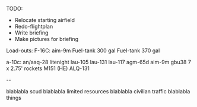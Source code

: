 TODO:
- Relocate starting airfield
- Redo-flightplan
- Write briefing
- Make pictures for briefing

Load-outs:
F-16C:
aim-9m
Fuel-tank 300 gal
Fuel-tank 370 gal

a-10c:
an/aaq-28 litenight
lau-105
lau-131
lau-117
agm-65d
aim-9m
gbu38
7 x 2.75' rockets M151 (HE)
ALQ-131

--

blablabla scud
blablabla limited resources
blablabla civilian traffic
blablabla things
